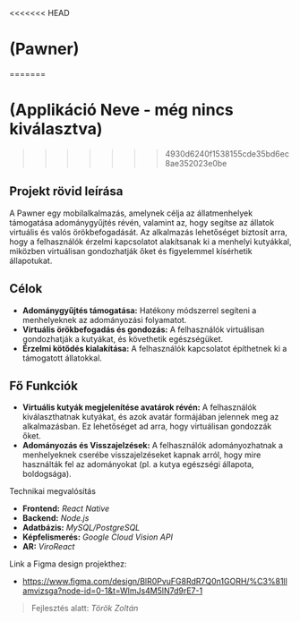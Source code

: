 <<<<<<< HEAD
# (Pawner)
=======
# (Applikáció Neve - még nincs kiválasztva)
>>>>>>> 4930d6240f1538155cde35bd6ec8ae352023e0be


## Projekt rövid leírása
A Pawner egy mobilalkalmazás, amelynek célja az állatmenhelyek támogatása adománygyűjtés révén, valamint az, hogy segítse az állatok virtuális és valós örökbefogadását. Az alkalmazás lehetőséget biztosít arra, hogy a felhasználók érzelmi kapcsolatot alakítsanak ki a menhelyi kutyákkal, miközben virtuálisan gondozhatják őket és figyelemmel kísérhetik állapotukat.

## Célok
- **Adománygyűjtés támogatása:** Hatékony módszerrel segíteni a menhelyeknek az adományozási folyamatot.
- **Virtuális örökbefogadás és gondozás:** A felhasználók virtuálisan gondozhatják a kutyákat, és követhetik egészségüket.
- **Érzelmi kötődés kialakítása:** A felhasználók kapcsolatot építhetnek ki a támogatott állatokkal.

## Fő Funkciók
- **Virtuális kutyák megjelenítése avatárok révén:** A felhasználók kiválaszthatnak kutyákat, és azok avatár formájában jelennek meg az alkalmazásban. Ez lehetőséget ad arra, hogy virtuálisan gondozzák őket.
- **Adományozás és Visszajelzések:** A felhasználók adományozhatnak a menhelyeknek cserébe visszajelzéseket kapnak arról, hogy mire használták fel az adományokat (pl. a kutya egészségi állapota, boldogsága).

Technikai megvalósítás
- **Frontend:** *React Native*
- **Backend:** *Node.js*
- **Adatbázis:** *MySQL/PostgreSQL* 
- **Képfelismerés:** *Google Cloud Vision API*
- **AR:** *ViroReact*

Link a Figma design projekthez:
- https://www.figma.com/design/BlR0PvuFG8RdR7Q0n1GORH/%C3%81llamvizsga?node-id=0-1&t=WlmJs4M5lN7d9rE7-1

> Fejlesztés alatt: *Török Zoltán*
